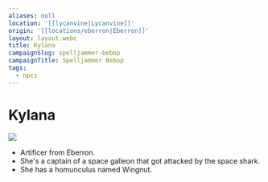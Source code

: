 ```yaml
---
aliases: null
location: '[[lycanvine|Lycanvine]]'
origin: '[[locations/eberron|Eberron]]'
layout: layout.webc
title: Kylana
campaignSlug: spelljammer-bebop
campaignTitle: Spelljammer Bebop
tags:
  - npcs
---
```

# Kylana

![](Screenshot%202024-12-08%20at%2012.03.54.png)

- Artificer from Eberron.
- She's a captain of a space galleon that got attacked by the space shark.
- She has a homunculus named Wingnut.
